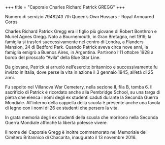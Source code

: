 +++
title = "Caporale Charles Richard Patrick GREGG"
+++

Numero di servizio 7948243
7th Queen’s Own Hussars – Royal Armoured Corps

Charles Richard Patrick Gregg era il figlio più giovane di Robert Bonthron e Muriel Agnes Gregg.
Nato a Bournemouth, in Gran Bretagna, nel 1919, la famiglia si trasferì successivamente nel centro di Londra, a Flanders Mansion, 24 di Bedford Park. Quando Patrick aveva circa nove anni, la famiglia emigrò a Buenos Aires, in Argentina. Partirono l’11 ottobre 1928 a bordo del piroscafo “Avila” della Blue Star Line.

Da giovane, Patrick si arruolò nell’esercito britannico e successivamente fu inviato in Italia, dove perse la vita in azione il 3 gennaio 1945, all’età di 25 anni.

Fu sepolto nel Villanova War Cemetery, nella sezione II, fila B, tomba 6.
Il sacrificio di Patrick è ricordato anche alla Pembridge School, su una targa di pietra che elenca i nomi degli ex studenti caduti durante la Seconda Guerra Mondiale. All’interno della cappella della scuola è presente anche una tavola di legno con i nomi di 26 ex studenti che persero la vita.

In grata memoria degli ex studenti
della scuola che morirono nella
Seconda Guerra Mondiale affinché la libertà potesse vivere.

Il nome del Caporale Gregg è inoltre commemorato nel Memoriale del Cimitero Britannico di Chacarita, inaugurato il 13 novembre 2016.
